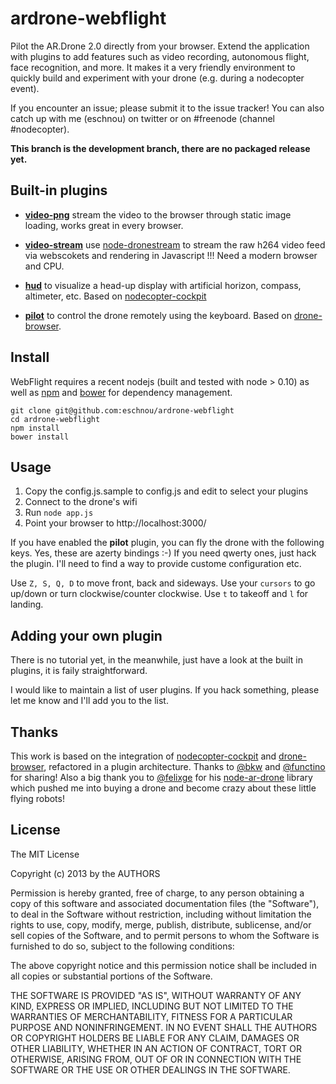 # ardrone-webflight

Pilot the AR.Drone 2.0 directly from your browser. Extend the application with plugins
to add features such as video recording, autonomous flight, face recognition, and more.
It makes it a very friendly environment to quickly build and experiment with your drone 
(e.g. during a nodecopter event).

If you encounter an issue; please submit it to the issue tracker! You can also catch
up with me (eschnou) on twitter or on #freenode (channel #nodecopter).

**This branch is the development branch, there are no packaged release yet.** 

## Built-in plugins

* **[video-png](plugins/video-png/)** stream the video to the browser through static image loading, 
    works great in every browser.

* **[video-stream](plugins/video-stream/)** use [node-dronestream](https://github.com/bkw/node-dronestream) to stream the raw h264 video 
feed via webscokets and rendering in Javascript !!! Need a modern browser and CPU.

* **[hud](plugins/hud/)** to visualize a head-up display with artificial horizon, compass, 
    altimeter, etc. Based on [nodecopter-cockpit](https://github.com/bkw/nodecopter-cockpit)

* **[pilot](plugins/pilot)** to control the drone remotely using the keyboard. Based on [drone-browser](https://github.com/functino/drone-browser).

## Install

WebFlight requires a recent nodejs (built and tested with node > 0.10) as well as
[npm](https://npmjs.org/) and [bower](http://bower.io/) for dependency management.

```
git clone git@github.com:eschnou/ardrone-webflight
cd ardrone-webflight
npm install
bower install
```

## Usage

1. Copy the config.js.sample to config.js and edit to select your plugins
2. Connect to the drone's wifi
3. Run `node app.js`
4. Point your browser to http://localhost:3000/

If you have enabled the **pilot** plugin, you can fly the drone with the following keys. Yes, 
these are azerty bindings :-) If you need qwerty ones, just hack the plugin. I'll need to find 
a way to provide custome configuration etc.

Use `Z, S, Q, D` to move front, back and sideways. Use your `cursors` to go up/down or turn 
clockwise/counter clockwise. Use `t` to takeoff and `l` for landing.

## Adding your own plugin

There is no tutorial yet, in the meanwhile, just have a look at the built in plugins, 
it is faily straightforward. 

I would like to maintain a list of user plugins. If you hack something, please let me know
and I'll add you to the list.

## Thanks

This work is based on the integration of [nodecopter-cockpit](https://github.com/bkw/nodecopter-cockpit) 
and [drone-browser](https://github.com/functino/drone-browser), refactored in a plugin architecture.
Thanks to [@bkw](https://github.com/bkw/) and [@functino](https://github.com/functino) for sharing! Also 
a big thank you to [@felixge](https://github.com/felixge) for his [node-ar-drone](https://github.com/felixge/node-ar-drone) library 
which pushed me into buying a drone and become crazy about these little flying robots!

## License

The MIT License

Copyright (c) 2013 by the AUTHORS

Permission is hereby granted, free of charge, to any person obtaining a copy
of this software and associated documentation files (the "Software"), to deal
in the Software without restriction, including without limitation the rights
to use, copy, modify, merge, publish, distribute, sublicense, and/or sell
copies of the Software, and to permit persons to whom the Software is
furnished to do so, subject to the following conditions:

The above copyright notice and this permission notice shall be included in
all copies or substantial portions of the Software.

THE SOFTWARE IS PROVIDED "AS IS", WITHOUT WARRANTY OF ANY KIND, EXPRESS OR
IMPLIED, INCLUDING BUT NOT LIMITED TO THE WARRANTIES OF MERCHANTABILITY,
FITNESS FOR A PARTICULAR PURPOSE AND NONINFRINGEMENT. IN NO EVENT SHALL THE
AUTHORS OR COPYRIGHT HOLDERS BE LIABLE FOR ANY CLAIM, DAMAGES OR OTHER
LIABILITY, WHETHER IN AN ACTION OF CONTRACT, TORT OR OTHERWISE, ARISING FROM,
OUT OF OR IN CONNECTION WITH THE SOFTWARE OR THE USE OR OTHER DEALINGS IN
THE SOFTWARE.
